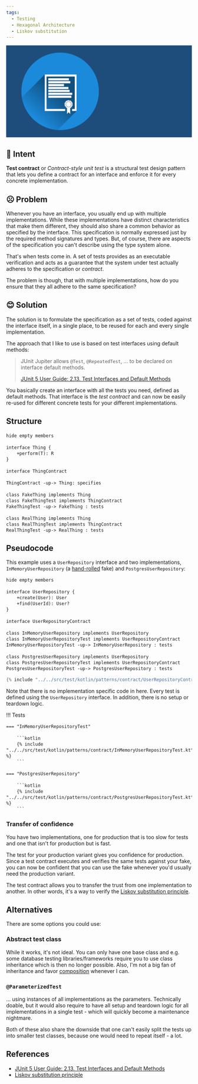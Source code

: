 ```yaml
---
tags:
  - Testing
  - Hexagonal Architecture
  - Liskov substitution
---
```


![](../img/contract-6872046_1280.png)

## 💬 Intent

**Test contract** or _Contract-style unit test_ is a structural test design pattern that lets you define a contract for an interface and enforce
it for every concrete implementation.

## ☹️ Problem

Whenever you have an interface, you usually end up with multiple implementations.
While these implementations have distinct characteristics that make them different,
they should also share a common behavior as specified by the interface.
This specification is normally expressed just by the required method signatures and types.
But, of course, there are aspects of the specification you can't describe using the type system alone.

That's when tests come in.
A set of tests provides as an executable verification and acts as a guarantee that the system under test
actually adheres to the specification or _contract_.

The problem is though, that with multiple implementations, how do you ensure that they all adhere
to the same specification?

## 😊 Solution

The solution is to formulate the specification as a set of tests, coded against the interface itself,
in a single place, to be reused for each and every single implementation.

The approach that I like to use is based on test interfaces using default methods:

> JUnit Jupiter allows `@Test`, `@RepeatedTest`, ... to be declared on interface default methods.
>
> [JUnit 5 User Guide: 2.13. Test Interfaces and Default Methods][JUnit]

You basically create an interface with all the tests you need, defined as default methods.
That interface is the *test contract* and can now be easily re-used for different concrete tests for your
different implementations.

## Structure

```plantuml width="60%"
hide empty members

interface Thing {
    +perform(T): R
}

interface ThingContract

ThingContract -up-> Thing: specifies

class FakeThing implements Thing
class FakeThingTest implements ThingContract
FakeThingTest -up-> FakeThing : tests

class RealThing implements Thing
class RealThingTest implements ThingContract
RealThingTest -up-> RealThing : tests
```

## Pseudocode

This example uses a `UserRepository` interface and two implementations, 
`InMemoryUserRepository` (a [hand-rolled](../practices/hand-roll-test-doubles.md) fake) and
`PostgresUserRepository`:

```plantuml
hide empty members

interface UserRepository {
    +create(User): User
    +find(UserId): User?
}

interface UserRepositoryContract

class InMemoryUserRepository implements UserRepository
class InMemoryUserRepositoryTest implements UserRepositoryContract
InMemoryUserRepositoryTest -up-> InMemoryUserRepository : tests

class PostgresUserRepository implements UserRepository
class PostgresUserRepositoryTest implements UserRepositoryContract
PostgresUserRepositoryTest -up-> PostgresUserRepository : tests
```

```kotlin
{% include "../../src/test/kotlin/patterns/contract/UserRepositoryContract.kt" %}
```

Note that there is no implementation specific code in here.
Every test is defined using the `UserRepository` interface.
In addition, there is no setup or teardown logic.


!!! Tests

    === "InMemoryUserRepositoryTest"

        ```kotlin
        {% include "../../src/test/kotlin/patterns/contract/InMemoryUserRepositoryTest.kt" %}
        ```

    === "PostgresUserRepository"

        ```kotlin
        {% include "../../src/test/kotlin/patterns/contract/PostgresUserRepositoryTest.kt" %}
        ```


### Transfer of confidence

You have two implementations,
one for production that is too slow for tests
and one that isn't for production but is fast.

The test for your production variant gives you confidence for production.
Since a test contract executes and verifies the same tests against your fake,
you can now be confident that you can use the fake whenever you'd usually need the production variant.

The test contract allows you to transfer the trust from one implementation to another.
In other words, it's a way to verify the [Liskov substitution principle][Liskov].

## Alternatives

There are some options you could use:

### Abstract test class

While it works, it's not ideal. You can only have one base class and e.g. some database testing
libraries/frameworks require you to use class inheritance which is then no longer possible.
Also, I'm not a big fan of inheritance and favor [composition](../concepts-and-principles/composition.md) whenever I can.

### `@ParameterizedTest`

... using instances of all implementations as the parameters.
Technically doable, but it would also require to have all setup and teardown logic for all implementations
in a single test - which will quickly become a maintenance nightmare.

Both of these also share the downside that one can't easily split the tests up into smaller test classes,
because one would need to repeat itself - a lot.

## References

- [JUnit 5 User Guide: 2.13. Test Interfaces and Default Methods][JUnit]
- [Liskov substitution principle][Liskov]

[Liskov]: https://en.wikipedia.org/wiki/Liskov_substitution_principle
[JUnit]: https://junit.org/junit5/docs/current/user-guide/#writing-tests-test-interfaces-and-default-methods
